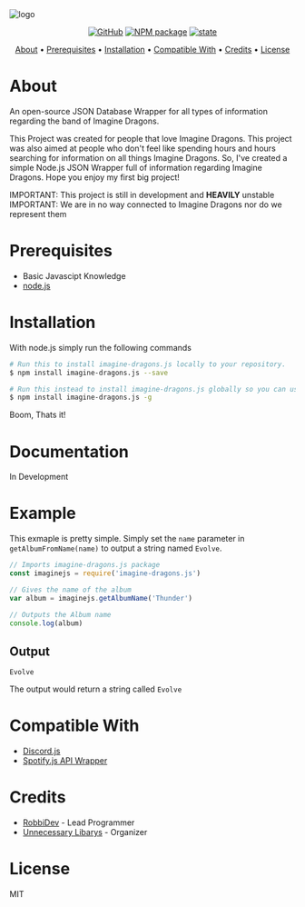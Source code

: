 <img src="https://github.com/RobbiDev/imagine-dragons.js/blob/main/lib/img/imaginejs.png" alt="logo">

<p align="center">
   <a href="https://github.com/git/git-scm.com/blob/main/MIT-LICENSE.txt"><img alt="GitHub" src="https://img.shields.io/github/license/echogronkowski/imagine-dragons.js"></a>
   <a href="https://www.npmjs.com/package/imagine-dragons.js"><img src="https://img.shields.io/npm/v/imagine-dragons.js" alt="NPM package"></a>
   <a href="https://github.com/EchoGronkowski/imagine-dragons.js"><img src="https://img.shields.io/badge/state-pre--release-yellow" alt="state"></a>
</p>

<p align="center">
  <a href="#about">About</a> •
  <a href="#prerequisites">Prerequisites</a> •
  <a href="#installation">Installation</a> •
  <a href="#compatible-with">Compatible With</a> •
  <a href="#credits">Credits</a> •
  <a href="#license">License</a>
</p>

# About

An open-source JSON Database Wrapper for all types of information regarding the band of Imagine Dragons.

This Project was created for people that love Imagine Dragons. This project was also aimed at people who don't feel like spending hours and hours searching for information on all things Imagine Dragons. So, I've created a simple Node.js JSON Wrapper full of information regarding Imagine Dragons. Hope you enjoy my first big project!

IMPORTANT: This project is still in development and **HEAVILY** unstable \
IMPORTANT: We are in no way connected to Imagine Dragons nor do we represent them

# Prerequisites

- Basic Javascipt Knowledge
- [node.js](https://nodejs.org/en/download/current/)

# Installation

With node.js simply run the following commands

```bash
# Run this to install imagine-dragons.js locally to your repository. 
$ npm install imagine-dragons.js --save

# Run this instead to install imagine-dragons.js globally so you can use it anywhere.
$ npm install imagine-dragons.js -g
```

Boom, Thats it!

# Documentation

In Development

# Example

This exmaple is pretty simple. Simply set the ```name``` parameter in ```getAlbumFromName(name)``` to output a string named ```Evolve```.

```javascript
// Imports imagine-dragons.js package
const imaginejs = require('imagine-dragons.js')

// Gives the name of the album 
var album = imaginejs.getAlbumName('Thunder')

// Outputs the Album name
console.log(album)
```

## Output

```shell
Evolve 
```

The output would return a string called ```Evolve```

# Compatible With

- [Discord.js](https://github.com/discordjs/discord.js)
- [Spotify.js API Wrapper](https://github.com/jmperez/spotify-web-api-js)

# Credits

- [RobbiDev](https://github.com/pengyofficial) - Lead Programmer
- [Unnecessary Libarys](https://github.com/unnecessarylibs) - Organizer

# License

MIT
